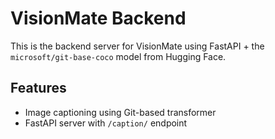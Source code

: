 # VisionMate Backend

This is the backend server for VisionMate using FastAPI + the `microsoft/git-base-coco` model from Hugging Face.

## Features
- Image captioning using Git-based transformer
- FastAPI server with `/caption/` endpoint

